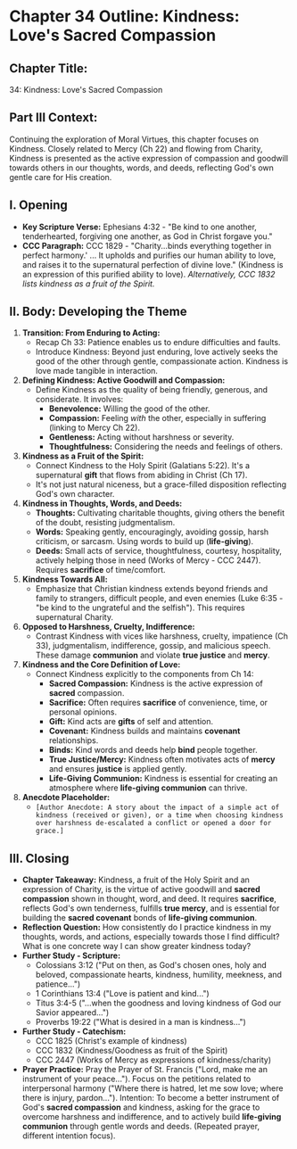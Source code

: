 # Chapter 34 Outline: Kindness: Love's Sacred Compassion

## Chapter Title:
34: Kindness: Love's Sacred Compassion

## Part III Context:
Continuing the exploration of Moral Virtues, this chapter focuses on Kindness. Closely related to Mercy (Ch 22) and flowing from Charity, Kindness is presented as the active expression of compassion and goodwill towards others in our thoughts, words, and deeds, reflecting God's own gentle care for His creation.

## I. Opening

*   **Key Scripture Verse:** Ephesians 4:32 - "Be kind to one another, tenderhearted, forgiving one another, as God in Christ forgave you."
*   **CCC Paragraph:** CCC 1829 - "Charity...binds everything together in perfect harmony.' ... It upholds and purifies our human ability to love, and raises it to the supernatural perfection of divine love." (Kindness is an expression of this purified ability to love). *Alternatively, CCC 1832 lists kindness as a fruit of the Spirit.*

## II. Body: Developing the Theme

1.  **Transition: From Enduring to Acting:**
    *   Recap Ch 33: Patience enables us to endure difficulties and faults.
    *   Introduce Kindness: Beyond just enduring, love actively seeks the good of the other through gentle, compassionate action. Kindness is love made tangible in interaction.
2.  **Defining Kindness: Active Goodwill and Compassion:**
    *   Define Kindness as the quality of being friendly, generous, and considerate. It involves:
        *   **Benevolence:** Willing the good of the other.
        *   **Compassion:** Feeling *with* the other, especially in suffering (linking to Mercy Ch 22).
        *   **Gentleness:** Acting without harshness or severity.
        *   **Thoughtfulness:** Considering the needs and feelings of others.
3.  **Kindness as a Fruit of the Spirit:**
    *   Connect Kindness to the Holy Spirit (Galatians 5:22). It's a supernatural **gift** that flows from abiding in Christ (Ch 17).
    *   It's not just natural niceness, but a grace-filled disposition reflecting God's own character.
4.  **Kindness in Thoughts, Words, and Deeds:**
    *   **Thoughts:** Cultivating charitable thoughts, giving others the benefit of the doubt, resisting judgmentalism.
    *   **Words:** Speaking gently, encouragingly, avoiding gossip, harsh criticism, or sarcasm. Using words to build up (**life-giving**).
    *   **Deeds:** Small acts of service, thoughtfulness, courtesy, hospitality, actively helping those in need (Works of Mercy - CCC 2447). Requires **sacrifice** of time/comfort.
5.  **Kindness Towards All:**
    *   Emphasize that Christian kindness extends beyond friends and family to strangers, difficult people, and even enemies (Luke 6:35 - "be kind to the ungrateful and the selfish"). This requires supernatural Charity.
6.  **Opposed to Harshness, Cruelty, Indifference:**
    *   Contrast Kindness with vices like harshness, cruelty, impatience (Ch 33), judgmentalism, indifference, gossip, and malicious speech. These damage **communion** and violate **true justice** and **mercy**.
7.  **Kindness and the Core Definition of Love:**
    *   Connect Kindness explicitly to the components from Ch 14:
        *   **Sacred Compassion:** Kindness is the active expression of **sacred** compassion.
        *   **Sacrifice:** Often requires **sacrifice** of convenience, time, or personal opinions.
        *   **Gift:** Kind acts are **gifts** of self and attention.
        *   **Covenant:** Kindness builds and maintains **covenant** relationships.
        *   **Binds:** Kind words and deeds help **bind** people together.
        *   **True Justice/Mercy:** Kindness often motivates acts of **mercy** and ensures **justice** is applied gently.
        *   **Life-Giving Communion:** Kindness is essential for creating an atmosphere where **life-giving communion** can thrive.
8.  **Anecdote Placeholder:**
    *   `[Author Anecdote: A story about the impact of a simple act of kindness (received or given), or a time when choosing kindness over harshness de-escalated a conflict or opened a door for grace.]`

## III. Closing

*   **Chapter Takeaway:** Kindness, a fruit of the Holy Spirit and an expression of Charity, is the virtue of active goodwill and **sacred compassion** shown in thought, word, and deed. It requires **sacrifice**, reflects God's own tenderness, fulfills **true mercy**, and is essential for building the **sacred covenant** bonds of **life-giving communion**.
*   **Reflection Question:** How consistently do I practice kindness in my thoughts, words, and actions, especially towards those I find difficult? What is one concrete way I can show greater kindness today?
*   **Further Study - Scripture:**
    *   Colossians 3:12 ("Put on then, as God's chosen ones, holy and beloved, compassionate hearts, kindness, humility, meekness, and patience...")
    *   1 Corinthians 13:4 ("Love is patient and kind...")
    *   Titus 3:4-5 ("...when the goodness and loving kindness of God our Savior appeared...")
    *   Proverbs 19:22 ("What is desired in a man is kindness...")
*   **Further Study - Catechism:**
    *   CCC 1825 (Christ's example of kindness)
    *   CCC 1832 (Kindness/Goodness as fruit of the Spirit)
    *   CCC 2447 (Works of Mercy as expressions of kindness/charity)
*   **Prayer Practice:** Pray the Prayer of St. Francis ("Lord, make me an instrument of your peace..."). Focus on the petitions related to interpersonal harmony ("Where there is hatred, let me sow love; where there is injury, pardon..."). Intention: To become a better instrument of God's **sacred compassion** and kindness, asking for the grace to overcome harshness and indifference, and to actively build **life-giving communion** through gentle words and deeds. (Repeated prayer, different intention focus).
